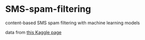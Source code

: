 # SMS-spam-filtering
content-based SMS spam filtering with machine learning models

data from [this Kaggle page](https://www.kaggle.com/uciml/sms-spam-collection-dataset)
